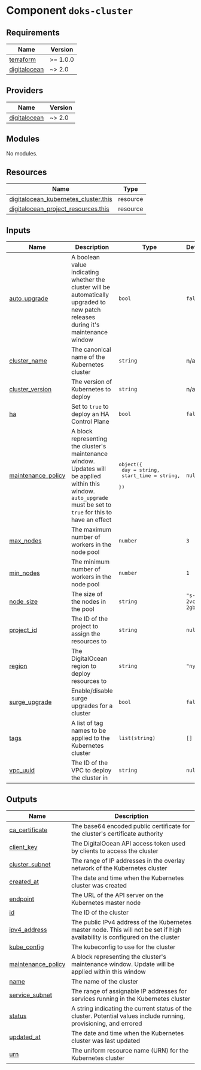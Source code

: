 # Component `doks-cluster`

<!-- BEGINNING OF PRE-COMMIT-TERRAFORM DOCS HOOK -->
## Requirements

| Name | Version |
|------|---------|
| <a name="requirement_terraform"></a> [terraform](#requirement\_terraform) | >= 1.0.0 |
| <a name="requirement_digitalocean"></a> [digitalocean](#requirement\_digitalocean) | ~> 2.0 |

## Providers

| Name | Version |
|------|---------|
| <a name="provider_digitalocean"></a> [digitalocean](#provider\_digitalocean) | ~> 2.0 |

## Modules

No modules.

## Resources

| Name | Type |
|------|------|
| [digitalocean_kubernetes_cluster.this](https://registry.terraform.io/providers/digitalocean/digitalocean/latest/docs/resources/kubernetes_cluster) | resource |
| [digitalocean_project_resources.this](https://registry.terraform.io/providers/digitalocean/digitalocean/latest/docs/resources/project_resources) | resource |

## Inputs

| Name | Description | Type | Default | Required |
|------|-------------|------|---------|:--------:|
| <a name="input_auto_upgrade"></a> [auto\_upgrade](#input\_auto\_upgrade) | A boolean value indicating whether the cluster will be automatically upgraded to new patch releases during it's maintenance window | `bool` | `false` | no |
| <a name="input_cluster_name"></a> [cluster\_name](#input\_cluster\_name) | The canonical name of the Kubernetes cluster | `string` | n/a | yes |
| <a name="input_cluster_version"></a> [cluster\_version](#input\_cluster\_version) | The version of Kubernetes to deploy | `string` | n/a | yes |
| <a name="input_ha"></a> [ha](#input\_ha) | Set to `true` to deploy an HA Control Plane | `bool` | `false` | no |
| <a name="input_maintenance_policy"></a> [maintenance\_policy](#input\_maintenance\_policy) | A block representing the cluster's maintenance window. Updates will be applied within this window. `auto_upgrade` must be set to `true` for this to have an effect | <pre>object({<br>    day        = string,<br>    start_time = string,<br>  })</pre> | `null` | no |
| <a name="input_max_nodes"></a> [max\_nodes](#input\_max\_nodes) | The maximum number of workers in the node pool | `number` | `3` | no |
| <a name="input_min_nodes"></a> [min\_nodes](#input\_min\_nodes) | The minimum number of workers in the node pool | `number` | `1` | no |
| <a name="input_node_size"></a> [node\_size](#input\_node\_size) | The size of the nodes in the pool | `string` | `"s-2vcpu-2gb"` | no |
| <a name="input_project_id"></a> [project\_id](#input\_project\_id) | The ID of the project to assign the resources to | `string` | `null` | no |
| <a name="input_region"></a> [region](#input\_region) | The DigitalOcean region to deploy resources to | `string` | `"nyc3"` | no |
| <a name="input_surge_upgrade"></a> [surge\_upgrade](#input\_surge\_upgrade) | Enable/disable surge upgrades for a cluster | `bool` | `false` | no |
| <a name="input_tags"></a> [tags](#input\_tags) | A list of tag names to be applied to the Kubernetes cluster | `list(string)` | `[]` | no |
| <a name="input_vpc_uuid"></a> [vpc\_uuid](#input\_vpc\_uuid) | The ID of the VPC to deploy the cluster in | `string` | `null` | no |

## Outputs

| Name | Description |
|------|-------------|
| <a name="output_ca_certificate"></a> [ca\_certificate](#output\_ca\_certificate) | The base64 encoded public certificate for the cluster's certificate authority |
| <a name="output_client_key"></a> [client\_key](#output\_client\_key) | The DigitalOcean API access token used by clients to access the cluster |
| <a name="output_cluster_subnet"></a> [cluster\_subnet](#output\_cluster\_subnet) | The range of IP addresses in the overlay network of the Kubernetes cluster |
| <a name="output_created_at"></a> [created\_at](#output\_created\_at) | The date and time when the Kubernetes cluster was created |
| <a name="output_endpoint"></a> [endpoint](#output\_endpoint) | The URL of the API server on the Kubernetes master node |
| <a name="output_id"></a> [id](#output\_id) | The ID of the cluster |
| <a name="output_ipv4_address"></a> [ipv4\_address](#output\_ipv4\_address) | The public IPv4 address of the Kubernetes master node. This will not be set if high availability is configured on the cluster |
| <a name="output_kube_config"></a> [kube\_config](#output\_kube\_config) | The kubeconfig to use for the cluster |
| <a name="output_maintenance_policy"></a> [maintenance\_policy](#output\_maintenance\_policy) | A block representing the cluster's maintenance window. Update will be applied within this window |
| <a name="output_name"></a> [name](#output\_name) | The name of the cluster |
| <a name="output_service_subnet"></a> [service\_subnet](#output\_service\_subnet) | The range of assignable IP addresses for services running in the Kubernetes cluster |
| <a name="output_status"></a> [status](#output\_status) | A string indicating the current status of the cluster. Potential values include running, provisioning, and errored |
| <a name="output_updated_at"></a> [updated\_at](#output\_updated\_at) | The date and time when the Kubernetes cluster was last updated |
| <a name="output_urn"></a> [urn](#output\_urn) | The uniform resource name (URN) for the Kubernetes cluster |
<!-- END OF PRE-COMMIT-TERRAFORM DOCS HOOK -->
